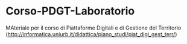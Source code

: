 # Corso-PDGT-Laboratorio
MAteriale per il corso di Piattaforme Digitali e di Gestione del Territorio (http://informatica.uniurb.it/didattica/piano_studi/piat_digi_gest_terr/)
